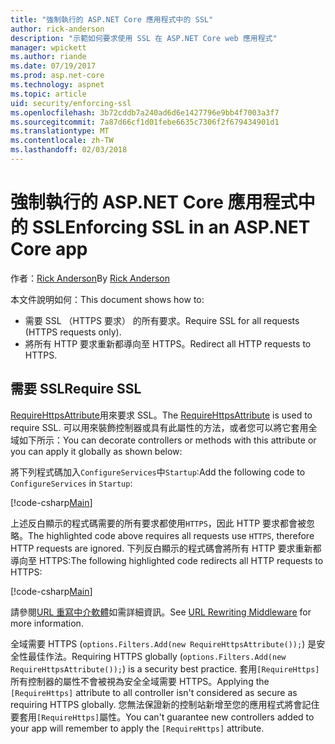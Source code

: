 ```yaml
---
title: "強制執行的 ASP.NET Core 應用程式中的 SSL"
author: rick-anderson
description: "示範如何要求使用 SSL 在 ASP.NET Core web 應用程式"
manager: wpickett
ms.author: riande
ms.date: 07/19/2017
ms.prod: asp.net-core
ms.technology: aspnet
ms.topic: article
uid: security/enforcing-ssl
ms.openlocfilehash: 3b72cddb7a240ad6d6e1427796e9bb4f7003a3f7
ms.sourcegitcommit: 7a87d66cf1d01febe6635c7306f2f679434901d1
ms.translationtype: MT
ms.contentlocale: zh-TW
ms.lasthandoff: 02/03/2018
---
```

# <a name="enforcing-ssl-in-an-aspnet-core-app"></a><span data-ttu-id="0fb5b-103">強制執行的 ASP.NET Core 應用程式中的 SSL</span><span class="sxs-lookup"><span data-stu-id="0fb5b-103">Enforcing SSL in an ASP.NET Core app</span></span>

<span data-ttu-id="0fb5b-104">作者：[Rick Anderson](https://twitter.com/RickAndMSFT)</span><span class="sxs-lookup"><span data-stu-id="0fb5b-104">By [Rick Anderson](https://twitter.com/RickAndMSFT)</span></span>

<span data-ttu-id="0fb5b-105">本文件說明如何：</span><span class="sxs-lookup"><span data-stu-id="0fb5b-105">This document shows how to:</span></span>

- <span data-ttu-id="0fb5b-106">需要 SSL （HTTPS 要求） 的所有要求。</span><span class="sxs-lookup"><span data-stu-id="0fb5b-106">Require SSL for all requests (HTTPS requests only).</span></span>
- <span data-ttu-id="0fb5b-107">將所有 HTTP 要求重新都導向至 HTTPS。</span><span class="sxs-lookup"><span data-stu-id="0fb5b-107">Redirect all HTTP requests to HTTPS.</span></span>

## <a name="require-ssl"></a><span data-ttu-id="0fb5b-108">需要 SSL</span><span class="sxs-lookup"><span data-stu-id="0fb5b-108">Require SSL</span></span>

<span data-ttu-id="0fb5b-109">[RequireHttpsAttribute](https://docs.microsoft.com/aspnet/core/api/microsoft.aspnetcore.mvc.requirehttpsattribute)用來要求 SSL。</span><span class="sxs-lookup"><span data-stu-id="0fb5b-109">The [RequireHttpsAttribute](https://docs.microsoft.com/aspnet/core/api/microsoft.aspnetcore.mvc.requirehttpsattribute) is used to require SSL.</span></span> <span data-ttu-id="0fb5b-110">可以用來裝飾控制器或具有此屬性的方法，或者您可以將它套用全域如下所示：</span><span class="sxs-lookup"><span data-stu-id="0fb5b-110">You can decorate controllers or methods with this attribute or you can apply it globally as shown below:</span></span>

<span data-ttu-id="0fb5b-111">將下列程式碼加入`ConfigureServices`中`Startup`:</span><span class="sxs-lookup"><span data-stu-id="0fb5b-111">Add the following code to `ConfigureServices` in `Startup`:</span></span>

[!code-csharp[Main](authentication/accconfirm/sample/WebApp1/Startup.cs?name=snippet2&highlight=4-999)]

<span data-ttu-id="0fb5b-112">上述反白顯示的程式碼需要的所有要求都使用`HTTPS`，因此 HTTP 要求都會被忽略。</span><span class="sxs-lookup"><span data-stu-id="0fb5b-112">The highlighted code above requires all requests use `HTTPS`, therefore HTTP requests are ignored.</span></span> <span data-ttu-id="0fb5b-113">下列反白顯示的程式碼會將所有 HTTP 要求重新都導向至 HTTPS:</span><span class="sxs-lookup"><span data-stu-id="0fb5b-113">The following highlighted code redirects all HTTP requests to HTTPS:</span></span>

[!code-csharp[Main](authentication/accconfirm/sample/WebApp1/Startup.cs?name=snippet_AddRedirectToHttps&highlight=7-999)]

<span data-ttu-id="0fb5b-114">請參閱[URL 重寫中介軟體](xref:fundamentals/url-rewriting)如需詳細資訊。</span><span class="sxs-lookup"><span data-stu-id="0fb5b-114">See [URL Rewriting Middleware](xref:fundamentals/url-rewriting) for more information.</span></span>

<span data-ttu-id="0fb5b-115">全域需要 HTTPS (`options.Filters.Add(new RequireHttpsAttribute());`) 是安全性最佳作法。</span><span class="sxs-lookup"><span data-stu-id="0fb5b-115">Requiring HTTPS globally (`options.Filters.Add(new RequireHttpsAttribute());`) is a security best practice.</span></span> <span data-ttu-id="0fb5b-116">套用`[RequireHttps]`所有控制器的屬性不會被視為安全全域需要 HTTPS。</span><span class="sxs-lookup"><span data-stu-id="0fb5b-116">Applying the `[RequireHttps]` attribute to all controller isn't considered as secure as requiring HTTPS globally.</span></span> <span data-ttu-id="0fb5b-117">您無法保證新的控制站新增至您的應用程式將會記住要套用`[RequireHttps]`屬性。</span><span class="sxs-lookup"><span data-stu-id="0fb5b-117">You can't guarantee new controllers added to your app will remember to apply the `[RequireHttps]` attribute.</span></span>

